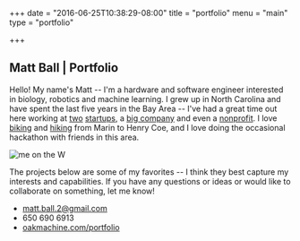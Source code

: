 +++
date = "2016-06-25T10:38:29-08:00"
title = "portfolio"
menu = "main"
type = "portfolio"

+++

## Matt Ball | Portfolio

Hello!  My name's Matt -- I'm a hardware and software engineer
interested in biology, robotics and machine learning.
I grew up in North Carolina and have spent the last five years in the Bay Area --
I've had a great time out here working at [two](https://oakmachine.com/vinyl)
[startups](https://oakmachine.com/endaga), a [big company](https://oakmachine.com/project-wing)
and even a [nonprofit](https://oakmachine.com/aquaya).
I love [biking](https://oakmachine.com/rides) and [hiking](https://oakmachine.com/the-john-muir-trail)
from Marin to Henry Coe,
and I love doing the occasional hackathon with friends in this area.

![me on the W](/img/me-on-the-w.jpg)

The projects below are some of my favorites --
I think they best capture my interests and capabilities.
If you have any questions or ideas or would like to collaborate on something, let me know!

* matt.ball.2@gmail.com
* 650 690 6913
* [oakmachine.com/portfolio](/portfolio)
